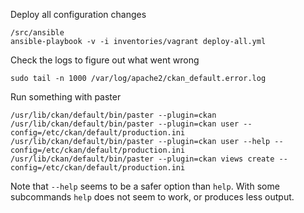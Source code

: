
Deploy all configuration changes

    /src/ansible
    ansible-playbook -v -i inventories/vagrant deploy-all.yml

Check the logs to figure out what went wrong

    sudo tail -n 1000 /var/log/apache2/ckan_default.error.log

Run something with paster

    /usr/lib/ckan/default/bin/paster --plugin=ckan
    /usr/lib/ckan/default/bin/paster --plugin=ckan user --config=/etc/ckan/default/production.ini
    /usr/lib/ckan/default/bin/paster --plugin=ckan user --help --config=/etc/ckan/default/production.ini
    /usr/lib/ckan/default/bin/paster --plugin=ckan views create --config=/etc/ckan/default/production.ini

Note that `--help` seems to be a safer option than `help`. With some subcommands `help` does not seem to work, or produces less output.
